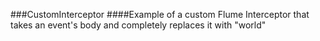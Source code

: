 ###CustomInterceptor
####Example of a custom Flume Interceptor that takes an event's body and completely replaces it with "world"
